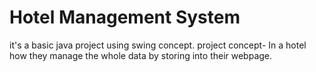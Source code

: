 # Hotel Management System
it's a basic java project using swing concept.
project concept- In a hotel how they manage the whole data by storing into their webpage.
